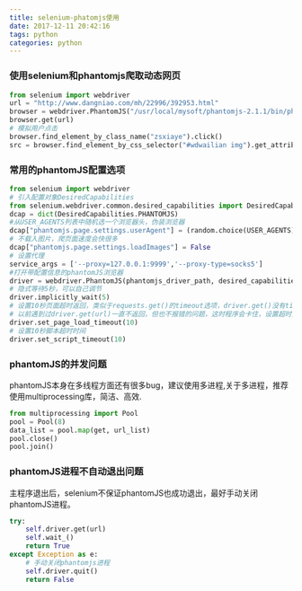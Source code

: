 ```yaml
---
title: selenium-phatomjs使用
date: 2017-12-11 20:42:16
tags: python
categories: python
---
```

### 使用selenium和phantomjs爬取动态网页
```python
from selenium import webdriver
url = "http://www.dangniao.com/mh/22996/392953.html"
browser = webdriver.PhantomJS("/usr/local/mysoft/phantomjs-2.1.1/bin/phantomjs")
browser.get(url)
# 模拟用户点击
browser.find_element_by_class_name("zsxiaye").click()
src = browser.find_element_by_css_selector("#wdwailian img").get_attribute("src")
```

### 常用的phantomJS配置选项
```python
from selenium import webdriver
# 引入配置对象DesiredCapabilities
from selenium.webdriver.common.desired_capabilities import DesiredCapabilities
dcap = dict(DesiredCapabilities.PHANTOMJS)
#从USER_AGENTS列表中随机选一个浏览器头，伪装浏览器
dcap["phantomjs.page.settings.userAgent"] = (random.choice(USER_AGENTS))
# 不载入图片，爬页面速度会快很多
dcap["phantomjs.page.settings.loadImages"] = False
# 设置代理
service_args = ['--proxy=127.0.0.1:9999','--proxy-type=socks5']
#打开带配置信息的phantomJS浏览器
driver = webdriver.PhantomJS(phantomjs_driver_path, desired_capabilities=dcap,service_args=service_args)                
# 隐式等待5秒，可以自己调节
driver.implicitly_wait(5)
# 设置10秒页面超时返回，类似于requests.get()的timeout选项，driver.get()没有timeout选项
# 以前遇到过driver.get(url)一直不返回，但也不报错的问题，这时程序会卡住，设置超时选项能解决这个问题。
driver.set_page_load_timeout(10)
# 设置10秒脚本超时时间
driver.set_script_timeout(10)
```

### phantomJS的并发问题
phantomJS本身在多线程方面还有很多bug，建议使用多进程,关于多进程，推荐使用multiprocessing库，简洁、高效.
```python
from multiprocessing import Pool
pool = Pool(8)
data_list = pool.map(get, url_list)
pool.close()
pool.join()
```

### phantomJS进程不自动退出问题
主程序退出后，selenium不保证phantomJS也成功退出，最好手动关闭phantomJS进程。
```python
try:
    self.driver.get(url)
    self.wait_()
    return True
except Exception as e:
    # 手动关闭phantomjs进程
    self.driver.quit()
    return False
```



